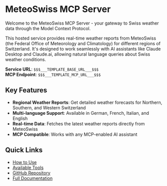 # MeteoSwiss MCP Server

Welcome to the MeteoSwiss MCP Server - your gateway to Swiss weather data through the Model Context Protocol.

This hosted service provides real-time weather reports from MeteoSwiss (the Federal Office of Meteorology and Climatology) for different regions of Switzerland. It's designed to work seamlessly with AI assistants like Claude Desktop and Claude.ai, allowing natural language queries about Swiss weather conditions.

**Service URL**: `$$$___TEMPLATE_BASE_URL___$$$`  
**MCP Endpoint**: `$$$___TEMPLATE_MCP_URL___$$$`

## Key Features

- **Regional Weather Reports**: Get detailed weather forecasts for Northern, Southern, and Western Switzerland
- **Multi-language Support**: Available in German, French, Italian, and English
- **Real-time Data**: Fetches the latest weather reports directly from MeteoSwiss
- **MCP Compatible**: Works with any MCP-enabled AI assistant

## Quick Links

- [How to Use](#usage)
- [Available Tools](#available-tools)
- [GitHub Repository](https://github.com/eins78/mcp-server-meteoswiss)
- [Full Documentation](https://github.com/eins78/mcp-server-meteoswiss#readme)
